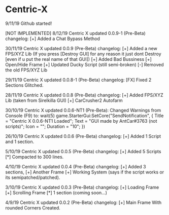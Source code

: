 # Centric-X

9/11/19 Github started!

[NOT IMPLEMENTED] 8/12/19 Centric X updated 0.0.9-1 (Pre-Beta) changelog:
[+] Added a Chat Bypass Method

30/11/19 Centric X updated 0.0.9 (Pre-Beta) changelog:
[+] Added a new FPS/XYZ Lib (If you press [Destroy GUI] for any reason it just dont Destroy [even if u put the real name of that GUI])
[+] Added Bad Bussiness
[+] Open/Hide Frame
[+] Updated Ducky Script (still semi-broken)
[-] Removed the old FPS/XYZ Lib

29/11/19 Centric X updated 0.0.8-1 (Pre-Beta) changelog:
[FX] Fixed 2 Sections Glitched.

28/11/19 Centric X updated 0.0.8 (Pre-Beta) changelog:
[+] Added FPS/XYZ Lib (taken from Sirelkilla GUI)
[+] CarCrusher2 Autofarm

30/10/19 Centric X updated 0.0.6-NT1 (Pre-Beta): Changed Warnings from Console (F9) to:
wait(5)
game.StarterGui:SetCore("SendNotification", {
    Title = "Centric X 0.0.6-NT1 Loaded";
    Text = "GUI made by AntCar#3763 (not scripts)";
    Icon = "";
    Duration = "10";
})

26/10/19 Centric X updated 0.0.6 (Pre-Beta) changelog: 
[+] Added 1 Script and 1 section.

5/10/19 Centric X updated 0.0.5 (Pre-Beta) changelog: 
[+] Added 5 Scripts 
[*] Compacted to 300 lines.

4/10/19 Centric X updated 0.0.4 (Pre-Beta) changelog:
[+] Added 3 sections, 
[+] Another Frame 
[+] Working System (says if the script works or its semipatched/patched).

3/10/19 Centric X updated 0.0.3 (Pre-Beta) changelog: 
[+] Loading Frame
[+] Scrolling Frame 
[*] 1 section (coming soon...)

4/9/19 Centric X updated 0.0.2 (Pre-Beta) changelog:
[+] Main Frame With rounded Corners Created.
